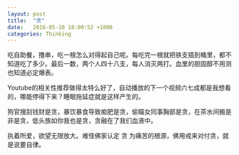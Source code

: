 ```yaml
---
layout: post
title:  "贪"
date:   2016-05-10 18:00:52 +1000
categories: Thinking
---
```


吃自助餐，撸串，吃一根怎么对得起自己呢。每吃完一根就把铁支插到桶里，都不知道吃了多少。最后一数，两个人四十八支，每人消灭两打。血里的胆固醇不用测也知道必定爆表。

Youtube的相关性推荐做得太特么好了，自动播放的下一个视频六七成都是我想看的，哪能停得下来？睡眠拖延症就是这样产生的。

狗官搜刮钱财是贪，暴饮暴食导致痴肥是贪，偷瞄女同事胸部是贪，在茶水间搬是非是贪，低头族如你我也是贪，贪融在了我们血液中。

执着所爱，欲望无限放大。难怪佛家认定 贪 为痛苦的根源，佛用戒来对付贪，就是说要自律。
